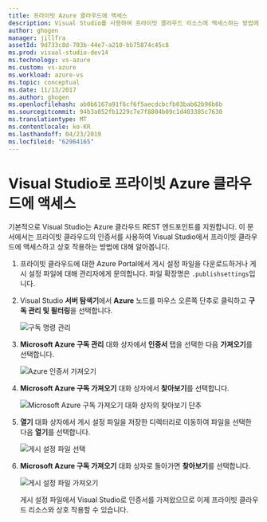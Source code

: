 ```yaml
---
title: 프라이빗 Azure 클라우드에 액세스
description: Visual Studio를 사용하여 프라이빗 클라우드 리소스에 액세스하는 방법에 대해 알아봅니다.
author: ghogen
manager: jillfra
assetId: 9d733c8d-703b-44e7-a210-bb75874c45c8
ms.prod: visual-studio-dev14
ms.technology: vs-azure
ms.custom: vs-azure
ms.workload: azure-vs
ms.topic: conceptual
ms.date: 11/13/2017
ms.author: ghogen
ms.openlocfilehash: ab0b6167a91f6cf6f5aecdcbcfb03bab62b96b6b
ms.sourcegitcommit: 94b3a052fb1229c7e7f8804b09c1d403385c7630
ms.translationtype: MT
ms.contentlocale: ko-KR
ms.lasthandoff: 04/23/2019
ms.locfileid: "62964165"
---
```

# <a name="accessing-private-azure-clouds-with-visual-studio"></a>Visual Studio로 프라이빗 Azure 클라우드에 액세스

기본적으로 Visual Studio는 Azure 클라우드 REST 엔드포인트를 지원합니다. 이 문서에서는 프라이빗 클라우드의 인증서를 사용하여 Visual Studio에서 프라이빗 클라우드에 액세스하고 상호 작용하는 방법에 대해 알아봅니다.

1. 프라이빗 클라우드에 대한 Azure Portal에서 게시 설정 파일을 다운로드하거나 게시 설정 파일에 대해 관리자에게 문의합니다. 파일 확장명은 `.publishsettings`입니다.

1. Visual Studio **서버 탐색기**에서 **Azure** 노드를 마우스 오른쪽 단추로 클릭하고 **구독 관리 및 필터링**을 선택합니다.

    ![구독 명령 관리](./media/vs-azure-tools-access-private-azure-clouds-with-visual-studio/IC790778.png)

1. **Microsoft Azure 구독 관리** 대화 상자에서 **인증서** 탭을 선택한 다음 **가져오기**를 선택합니다.

    ![Azure 인증서 가져오기](./media/vs-azure-tools-access-private-azure-clouds-with-visual-studio/IC790779.png)

1. **Microsoft Azure 구독 가져오기** 대화 상자에서 **찾아보기**를 선택합니다.

    ![Microsoft Azure 구독 가져오기 대화 상자의 찾아보기 단추](./media/vs-azure-tools-access-private-azure-clouds-with-visual-studio/browse-button.png)

1. **열기** 대화 상자에서 게시 설정 파일을 저장한 디렉터리로 이동하여 파일을 선택한 다음 **열기**를 선택합니다.

    ![게시 설정 파일 선택](./media/vs-azure-tools-access-private-azure-clouds-with-visual-studio/select-publish-settings-file.png)

1. **Microsoft Azure 구독 가져오기** 대화 상자로 돌아가면 **찾아보기**를 선택합니다.

    ![게시 설정 파일 가져오기](./media/vs-azure-tools-access-private-azure-clouds-with-visual-studio/IC790780.png)

    게시 설정 파일에서 Visual Studio로 인증서를 가져왔으므로 이제 프라이빗 클라우드 리소스와 상호 작용할 수 있습니다.
